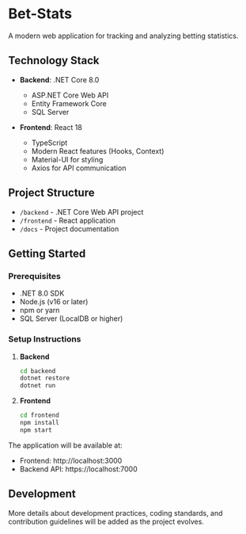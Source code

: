 # Bet-Stats

A modern web application for tracking and analyzing betting statistics.

## Technology Stack

- **Backend**: .NET Core 8.0
  - ASP.NET Core Web API
  - Entity Framework Core
  - SQL Server

- **Frontend**: React 18
  - TypeScript
  - Modern React features (Hooks, Context)
  - Material-UI for styling
  - Axios for API communication

## Project Structure

- `/backend` - .NET Core Web API project
- `/frontend` - React application
- `/docs` - Project documentation

## Getting Started

### Prerequisites

- .NET 8.0 SDK
- Node.js (v16 or later)
- npm or yarn
- SQL Server (LocalDB or higher)

### Setup Instructions

1. **Backend**
   ```bash
   cd backend
   dotnet restore
   dotnet run
   ```

2. **Frontend**
   ```bash
   cd frontend
   npm install
   npm start
   ```

The application will be available at:
- Frontend: http://localhost:3000
- Backend API: https://localhost:7000

## Development

More details about development practices, coding standards, and contribution guidelines will be added as the project evolves.
